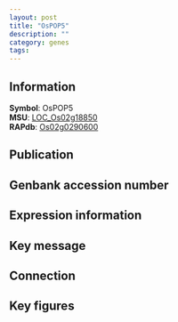 ```yaml
---
layout: post
title: "OsPOP5"
description: ""
category: genes
tags: 
---
```


## Information
__Symbol__: OsPOP5  
__MSU__: [LOC_Os02g18850](http://rice.plantbiology.msu.edu/cgi-bin/ORF_infopage.cgi?orf=LOC_Os02g18850)  
__RAPdb__: [Os02g0290600](http://rapdb.dna.affrc.go.jp/viewer/gbrowse_details/irgsp1?name=Os02g0290600)  

## Publication

## Genbank accession number

## Expression information

## Key message

## Connection

## Key figures



